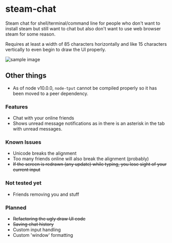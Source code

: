 # steam-chat
Steam chat for shell/terminal/command line for people who don't want to install steam but still
want to chat but also don't want to use web browser steam for some reason.

Requires at least a width of 85 characters horizontally and like 15 characters vertically to even
begin to draw the UI properly.

![sample image](https://i.imgur.com/FIshw7u.png)

## Other things
* As of node v10.0.0, `node-tput` cannot be compiled properly so it has been moved to a peer dependency. 

### Features
- Chat with your online friends
- Shows unread message notifications as in there is an asterisk in the tab with unread messages.

### Known Issues
- Unicode breaks the alignment
- Too many friends online will also break the alignment (probably)
- ~~If the screen is redrawn (any update) while typing, you lose sight of your current input~~

### Not tested yet
- Friends removing you and stuff

### Planned
- ~~Refactoring the ugly draw UI code~~
- ~~Saving chat history~~
- Custom input handling
- Custom 'window' formatting
